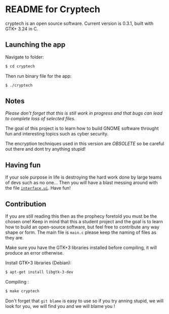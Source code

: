 README for Cryptech 
========================
cryptech is an open source software. Current version is 0.3.1, built with GTK+ 3.24 in C.

## Launching the app
Navigate to folder:
```bash
$ cd cryptech
```

Then run binary file for the app:
```bash
$ ./cryptech
```

## Notes

*Please don't forget that this is still work in progress and that bugs can lead to complete loss of selected files.*

The goal of this project is to learn how to build GNOME software throught fun and interesting topics such as cyber security.

The encryption techniques used in this version are *OBSOLETE* so be careful out there and dont try anything stupid! 

## Having fun 
If your sole purpose in life is destroying the hard work done by large teams of devs such as no one…
Then you will have a blast messing around with the file [`interface.ui`](./interface.ui).
Have fun!

## Contribution
If you are still reading this then as the prophecy foretold you must be the chosen one! Keep in mind that this a student project and the goal is to learn how to build an open-source software, but feel free to contribute any way shape or form. The main file is `main.c` please keep the naming of files as they are.

Make sure you have the GTK+3 libraries installed before compiling, it will produce an error otherwise.

Install GTK+3 libraries (Debian):
```bash
$ apt-get install libgtk-3-dev
```

Compiling :
```bash
$ make cryptech
```

Don't forget that `git blame` is easy to use so if you try anning stupid, we will look for you, we will find you and we will blame you !
